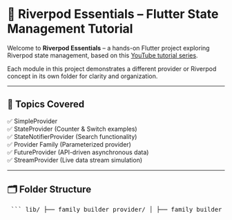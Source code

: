 # 🌱 Riverpod Essentials – Flutter State Management Tutorial

Welcome to **Riverpod Essentials** – a hands-on Flutter project exploring Riverpod state management, based on this [YouTube tutorial series](https://www.youtube.com/playlist?list=PLFyjjoCMAPtwG6c3NYceuwmzSymRNAGHz).

Each module in this project demonstrates a different provider or Riverpod concept in its own folder for clarity and organization.

---

## 🚀 Topics Covered

✅ SimpleProvider  
✅ StateProvider (Counter & Switch examples)  
✅ StateNotifierProvider (Search functionality)  
✅ Provider Family (Parameterized provider)  
✅ FutureProvider (API-driven asynchronous data)  
✅ StreamProvider (Live data stream simulation)  

---

## 🗂️ Folder Structure
<pre> ``` lib/ ├── family_builder_provider/ │ ├── family_builder_provider.dart │ └── family_builder_screen.dart ├── future_provider/ │ ├── future_provider.dart │ └── fp_screen.dart ├── item_list_app/ │ ├── models/ │ │ ├── favorite_item_model.dart │ │ └── item_model.dart │ ├── providers/ │ │ ├── favorite_provider.dart │ │ └── favorite_state.dart │ └── view/ │ ├── favorite_item_screen.dart │ └── item_list_screen.dart ├── multiple_state_handling/ │ ├── slider_provider.dart │ └── slider_provider_screen.dart ├── simple_provider/ │ └── simple_provider.dart ├── state_notifier_provider/ │ ├── search_provider.dart │ └── search_provider_screen.dart ├── state_provider/ │ ├── counter_example.dart │ ├── switch_example.dart │ └── switch_example_stateful.dart ├── stream_provider/ │ ├── stream_provider.dart │ └── stream_provider_screen.dart ├── main.dart └── option_screen.dart  ``` </pre>

